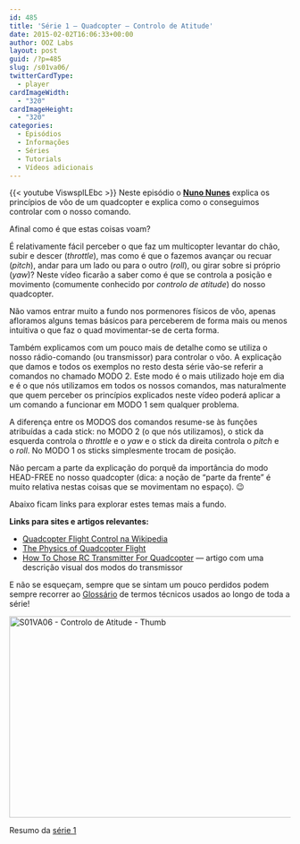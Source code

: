 ```yaml
---
id: 485
title: 'Série 1 — Quadcopter — Controlo de Atitude'
date: 2015-02-02T16:06:33+00:00
author: OOZ Labs
layout: post
guid: /?p=485
slug: /s01va06/
twitterCardType:
  - player
cardImageWidth:
  - "320"
cardImageHeight:
  - "320"
categories:
  - Episódios
  - Informações
  - Séries
  - Tutorials
  - Vídeos adicionais
---
```

{{< youtube ViswsplLEbc >}}
Neste episódio o [**Nuno Nunes**](/equipa/nuno-nunes/ "Nuno Nunes") explica os princípios de vôo de um quadcopter e explica como o conseguimos controlar com o nosso comando.

<p style="text-align: center;">
</p>

Afinal como é que estas coisas voam?

É relativamente fácil perceber o que faz um multicopter levantar do chão, subir e descer (_throttle_), mas como é que o fazemos avançar ou recuar (_pitch_), andar para um lado ou para o outro (_roll_), ou girar sobre si próprio (_yaw_)? Neste vídeo ficarão a saber como é que se controla a posição e movimento (comumente conhecido por _controlo de atitude_) do nosso quadcopter.

Não vamos entrar muito a fundo nos pormenores físicos de vôo, apenas afloramos alguns temas básicos para perceberem de forma mais ou menos intuitiva o que faz o quad movimentar-se de certa forma.

Também explicamos com um pouco mais de detalhe como se utiliza o nosso rádio-comando (ou transmissor) para controlar o vôo. A explicação que damos e todos os exemplos no resto desta série vão-se referir a comandos no chamado MODO 2. Este modo é o mais utilizado hoje em dia e é o que nós utilizamos em todos os nossos comandos, mas naturalmente que quem perceber os princípios explicados neste vídeo poderá aplicar a um comando a funcionar em MODO 1 sem qualquer problema.

A diferença entre os MODOS dos comandos resume-se às funções atribuídas a cada stick: no MODO 2 (o que nós utilizamos), o stick da esquerda controla o _throttle_ e o _yaw_ e o stick da direita controla o _pitch_ e o _roll_. No MODO 1 os sticks simplesmente trocam de posição.

Não percam a parte da explicação do porquê da importância do modo HEAD-FREE no nosso quadcopter (dica: a noção de &#8220;parte da frente&#8221; é muito relativa nestas coisas que se movimentam no espaço). 😉

Abaixo ficam links para explorar estes temas mais a fundo.

**Links para sites e artigos relevantes:**

  * <a title="Quadcopter Flight Control - Wikipedia" href="http://en.wikipedia.org/wiki/Quadcopter#Flight_control" target="_blank">Quadcopter Flight Control na Wikipedia</a>
  * <a title="The Physics of Quadcopter Flight" href="http://blacktieaerial.com/2014/04/29/the-physics-of-quadcopter-flight/" target="_blank">The Physics of Quadcopter Flight</a>
  * <a title="How To Choose RC Transmitter for Quadcopter" href="http://blog.oscarliang.net/choose-rc-transmitter-quadcopter/" target="_blank">How To Chose RC Transmitter For Quadcopter</a> — artigo com uma descrição visual dos modos do transmissor

E não se esqueçam, sempre que se sintam um pouco perdidos podem sempre recorrer ao [Glossário](/s01-glossary/ "Glossário") de termos técnicos usados ao longo de toda a série!

[<img class="aligncenter size-large wp-image-487" src="/wp-content/uploads/2015/02/S01VA06-Controlo-de-Atitude-Thumb-1024x576.jpg" alt="S01VA06 - Controlo de Atitude - Thumb" width="640" height="360" srcset="/wp-content/uploads/2015/02/S01VA06-Controlo-de-Atitude-Thumb-1024x576.jpg 1024w, /wp-content/uploads/2015/02/S01VA06-Controlo-de-Atitude-Thumb-300x169.jpg 300w, /wp-content/uploads/2015/02/S01VA06-Controlo-de-Atitude-Thumb-267x150.jpg 267w" sizes="(max-width: 640px) 100vw, 640px" />](/wp-content/uploads/2015/02/S01VA06-Controlo-de-Atitude-Thumb.jpg)

Resumo da [série 1](/series/serie-1/ "Resumo da série 1")